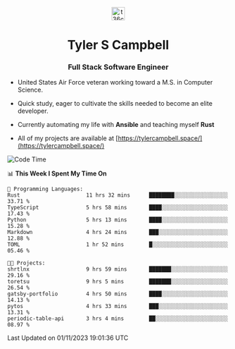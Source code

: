 <p align="center">
<a href="https://www.linkedin.com/in/t36campbell" target="blank"><img align="center" src="https://ik.imagekit.io/t36campbell/Portfolio/linkedin.png.original_m8bbGgPh6.png" alt="t36campbell" height="30" width="30" /></a>
</p>
<h1 align="center">Tyler S Campbell</h1>
<h3 align="center">Full Stack Software Engineer</h3>

* United States Air Force veteran working toward a M.S. in Computer Science.

* Quick study, eager to cultivate the skills needed to become an elite developer.

* Currently automating my life with **Ansible** and teaching myself **Rust**

* All of my projects are available at [https://tylercampbell.space/](https://tylercampbell.space/)

<!--START_SECTION:waka-->
![Code Time](http://img.shields.io/badge/Code%20Time-2%2C954%20hrs%2055%20mins-blue)

📊 **This Week I Spent My Time On** 

```text
💬 Programming Languages: 
Rust                     11 hrs 32 mins      ████████░░░░░░░░░░░░░░░░░   33.71 % 
TypeScript               5 hrs 58 mins       ████░░░░░░░░░░░░░░░░░░░░░   17.43 % 
Python                   5 hrs 13 mins       ████░░░░░░░░░░░░░░░░░░░░░   15.28 % 
Markdown                 4 hrs 24 mins       ███░░░░░░░░░░░░░░░░░░░░░░   12.88 % 
TOML                     1 hr 52 mins        █░░░░░░░░░░░░░░░░░░░░░░░░   05.46 % 

🐱‍💻 Projects: 
shrtlnx                  9 hrs 59 mins       ███████░░░░░░░░░░░░░░░░░░   29.16 % 
toretsu                  9 hrs 5 mins        ███████░░░░░░░░░░░░░░░░░░   26.54 % 
gatsby-portfolio         4 hrs 50 mins       ████░░░░░░░░░░░░░░░░░░░░░   14.13 % 
pytos                    4 hrs 33 mins       ███░░░░░░░░░░░░░░░░░░░░░░   13.31 % 
periodic-table-api       3 hrs 4 mins        ██░░░░░░░░░░░░░░░░░░░░░░░   08.97 % 
```


 Last Updated on 01/11/2023 19:01:36 UTC
<!--END_SECTION:waka-->
